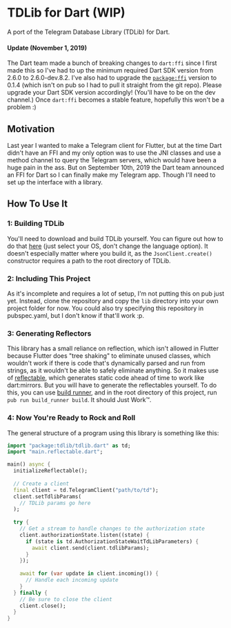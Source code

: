 TDLib for Dart (WIP)
===

A port of the Telegram Database Library (TDLib) for Dart.

#### Update (November 1, 2019)
The Dart team made a bunch of breaking changes to `dart:ffi` since I first made this so
I've had to up the minimum required Dart SDK version from 2.6.0 to 2.6.0-dev.8.2.
I've also had to upgrade the [`package:ffi`](https://pub.dev/packages/ffi) version to 0.1.4 (which isn't on pub so I had
to pull it straight from the git repo). Please upgrade your Dart SDK version accordingly!
(You'll have to be on the dev channel.) Once `dart:ffi` becomes a stable feature,
hopefully this won't be a problem :)

## Motivation

Last year I wanted to make a Telegram client for Flutter, but at the time Dart didn't have
an FFI and my only option was to use the JNI classes and use a method channel to query the
Telegram servers, which would have been a huge pain in the ass. But on September 10th, 2019
the Dart team announced an FFI for Dart so I can finally make my Telegram app. Though I'll
need to set up the interface with a library.

## How To Use It

### 1: Building TDLib

You'll need to download and build TDLib yourself. You can figure out how to do that 
[here](https://tdlib.github.io/td/build.html?language=Other) (just select your OS, 
don't change the language option). It doesn't especially matter where you build it, as
the `JsonClient.create()` constructor requires a path to the root directory of TDLib.

### 2: Including This Project

As it's incomplete and requires a lot of setup, I'm not putting this on pub just yet.
Instead, clone the repository and copy the `lib` directory into your own project folder
for now. You could also try specifying this repository in pubspec.yaml, but I don't know 
if that'll work :p.

### 3: Generating Reflectors

This library has a small reliance on reflection, which isn't allowed in Flutter
because Flutter does "tree shaking" to eliminate unused classes, which wouldn't work
if there is code that's dynamically parsed and run from strings, as it wouldn't be able
to safely eliminate anything. So it makes use of [reflectable](https://pub.dev/packages/reflectable), which generates
static code ahead of time to work like dart:mirrors. But you will have to generate the reflectables
yourself. To do this, you can use [build runner](https://pub.dev/packages/build_runner), and in the root directory of this 
project, run `pub run build_runner build`. It should Just Work&trade;.

### 4: Now You're Ready to Rock and Roll

The general structure of a program using this library is something like this:

```dart
import "package:tdlib/tdlib.dart" as td;
import "main.reflectable.dart";

main() async {
  initializeReflectable();
  
  // Create a client
  final client = td.TelegramClient("path/to/td");
  client.setTdlibParams(
    // TDLib params go here
  );
  
  try {
    // Get a stream to handle changes to the authorization state
    client.authorizationState.listen((state) {
      if (state is td.AuthorizationStateWaitTdLibParameters) {
        await client.send(client.tdlibParams);
      }
    });
    
    await for (var update in client.incoming()) {
      // Handle each incoming update
    }
  } finally {
    // Be sure to close the client
    client.close();
  }
}
```
